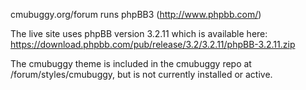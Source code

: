 cmubuggy.org/forum runs phpBB3 (http://www.phpbb.com/)

The live site uses phpBB version 3.2.11 which is available here:
https://download.phpbb.com/pub/release/3.2/3.2.11/phpBB-3.2.11.zip

The cmubuggy theme is included in the cmubuggy repo at /forum/styles/cmubuggy, but is not currently installed or active.
